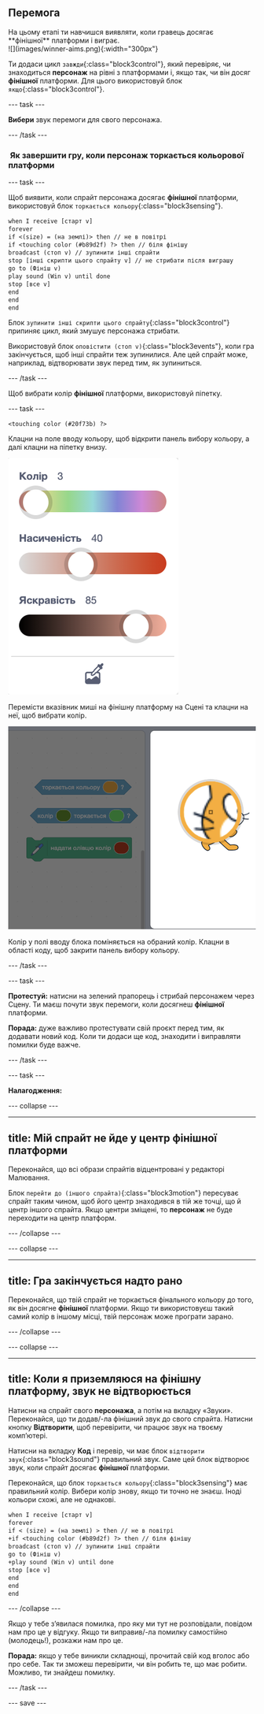 ## Перемога

<div style="display: flex; flex-wrap: wrap">
<div style="flex-basis: 200px; flex-grow: 1; margin-right: 15px;">
На цьому етапі ти навчишся виявляти, коли гравець досягає **фінішної** платформи і виграє. 
</div>
<div>
![](images/winner-aims.png){:width="300px"}
</div>
</div>

Ти додаси цикл `завжди`{:class="block3control"}, який перевіряє, чи знаходиться **персонаж** на рівні з платформами і, якщо так, чи він досяг **фінішної** платформи. Для цього використовуй блок `якщо`{:class="block3control"}.

--- task ---

**Вибери** звук перемоги для свого персонажа.

--- /task ---

###  Як завершити гру, коли персонаж торкається кольорової платформи

--- task ---

Щоб виявити, коли спрайт персонажа досягає **фінішної** платформи, використовуй блок `торкається кольору`{:class="block3sensing"}.


```blocks3
when I receive [старт v]
forever
if <(size) = (на землі)> then // не в повітрі
if <touching color (#b89d2f) ?> then // біля фінішу
broadcast (стоп v) // зупинити інші спрайти
stop [інші скрипти цього спрайту v] // не стрибати після виграшу
go to (Фініш v)
play sound (Win v) until done
stop [все v]
end
end
end
```

Блок `зупинити інші скрипти цього спрайту`{:class="block3control"} припиняє цикл, який змушує персонажа стрибати.

Використовуй блок `оповістити (стоп v)`{:class="block3events"}, коли гра закінчується, щоб інші спрайти теж зупинилися. Але цей спрайт може, наприклад, відтворювати звук перед тим, як зупиниться.

--- /task ---

Щоб вибрати колір **фінішної** платформи, використовуй піпетку.

--- task ---

```blocks3
<touching color (#20f73b) ?>

```
Клацни на поле вводу кольору, щоб відкрити панель вибору кольору, а далі клацни на піпетку внизу.

![](images/eye-dropper-tool.png)

Перемісти вказівник миші на фінішну платформу на Сцені та клацни на неї, щоб вибрати колір.

![](images/eye-dropper-stage.png)

Колір у полі вводу блока поміняється на обраний колір. Клацни в області коду, щоб закрити панель вибору кольору.

--- /task ---

--- task ---

**Протестуй:** натисни на зелений прапорець і стрибай персонажем через Сцену. Ти маєш почути звук перемоги, коли досягнеш **фінішної** платформи.

**Порада:** дуже важливо протестувати свій проєкт перед тим, як додавати новий код. Коли ти додаси ще код, знаходити і виправляти помилки буде важче.

--- /task ---


--- task ---

**Налагодження:**

--- collapse ---

---
title: Мій спрайт не йде у центр фінішної платформи
---

Переконайся, що всі образи спрайтів відцентровані у редакторі Малювання.

Блок `перейти до (іншого спрайта)`{:class="block3motion"} пересуває спрайт таким чином, щоб його центр знаходився в тій же точці, що й центр іншого спрайта. Якщо центри зміщені, то **персонаж** не буде переходити на центр платформ.

--- /collapse ---

--- collapse ---

---
title: Гра закінчується надто рано
---

Переконайся, що твій спрайт не торкається фінального кольору до того, як він досягне **фінішної** платформи. Якщо ти використовуєш такий самий колір в іншому місці, твій персонаж може програти зарано.

--- /collapse ---

--- collapse ---

---
title: Коли я приземляюся на фінішну платформу, звук не відтворюється
---

Натисни на спрайт свого **персонажа**, а потім на вкладку «Звуки». Переконайся, що ти додав/-ла фінішний звук до свого спрайта. Натисни кнопку **Відтворити**, щоб перевірити, чи працює звук на твоєму компʼютері.

Натисни на вкладку **Код** і перевір, чи має блок `відтворити звук`{:class="block3sound"} правильний звук. Саме цей блок відтворює звук, коли спрайт досягає **фінішної** платформи.

Переконайся, що блок `торкається кольору`{:class="block3sensing"} має правильний колір. Вибери колір знову, якщо ти точно не знаєш. Іноді кольори схожі, але не однакові.

```blocks3
when I receive [старт v]
forever
if < (size) = (на землі) > then // не в повітрі
+if <touching color (#b89d2f) ?> then // біля фінішу
broadcast (стоп v) // зупинити інші спрайти
go to (Фініш v)
+play sound (Win v) until done
stop [все v]
end
end
end
```

--- /collapse ---

Якщо у тебе зʼявилася помилка, про яку ми тут не розповідали, повідом нам про це у відгуку. Якщо ти виправив/-ла помилку самостійно (молодець!), розкажи нам про це.

**Порада:** якщо у тебе виникли складнощі, прочитай свій код вголос або про себе. Так ти зможеш перевірити, чи він робить те, що має робити. Можливо, ти знайдеш помилку.

--- /task ---

--- save ---
